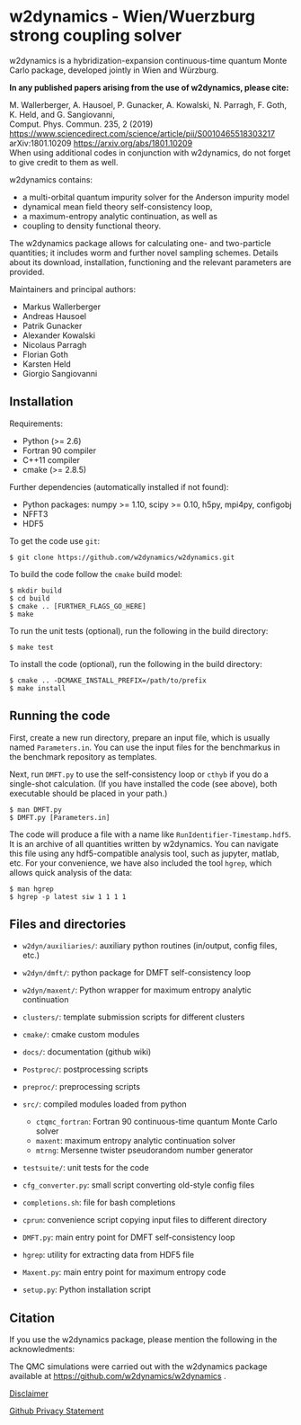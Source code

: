 w2dynamics - Wien/Wuerzburg strong coupling solver
==================================================
w2dynamics is a hybridization-expansion continuous-time quantum Monte Carlo
package, developed jointly in Wien and Würzburg. 

**In any published papers arising from the use of w2dynamics, please cite:**

   M. Wallerberger, A. Hausoel, P. Gunacker, A. Kowalski, N. Parragh, F. Goth, K. Held, and G. Sangiovanni,  
   Comput. Phys. Commun. 235, 2 (2019)  
   <https://www.sciencedirect.com/science/article/pii/S0010465518303217>  
   arXiv:1801.10209 <https://arxiv.org/abs/1801.10209>  
   When using additional codes in  conjunction with w2dynamics, do not forget to give credit to them as well.  

w2dynamics contains:

 - a multi-orbital quantum impurity solver for the Anderson impurity model
 - dynamical mean field theory self-consistency loop,
 - a maximum-entropy analytic continuation, as well as
 - coupling to density functional theory.

The w2dynamics package allows for calculating one- and two-particle quantities;
it includes worm and further novel sampling schemes. Details about its download,
installation, functioning and the relevant parameters are provided.

Maintainers and principal authors:

  - Markus Wallerberger
  - Andreas Hausoel
  - Patrik Gunacker
  - Alexander Kowalski
  - Nicolaus Parragh
  - Florian Goth
  - Karsten Held
  - Giorgio Sangiovanni


Installation
------------

Requirements:

  - Python (>= 2.6)
  - Fortran 90 compiler
  - C++11 compiler
  - cmake (>= 2.8.5)

Further dependencies (automatically installed if not found):

  - Python packages: numpy >= 1.10, scipy >= 0.10, h5py, mpi4py, configobj
  - NFFT3
  - HDF5

To get the code use `git`:

    $ git clone https://github.com/w2dynamics/w2dynamics.git

To build the code follow the `cmake` build model:

    $ mkdir build
    $ cd build
    $ cmake .. [FURTHER_FLAGS_GO_HERE]
    $ make

To run the unit tests (optional), run the following in the build directory:

    $ make test

To install the code (optional), run the following in the build directory:

    $ cmake .. -DCMAKE_INSTALL_PREFIX=/path/to/prefix
    $ make install


Running the code
----------------

First, create a new run directory, prepare an input file, which is usually
named `Parameters.in`.  You can use the input files for the benchmarkus in
the benchmark repository as templates.

Next, run `DMFT.py` to use the self-consistency loop or `cthyb` if you do a
single-shot calculation. (If you have installed the code (see above), both
executable should be placed in your path.)

    $ man DMFT.py
    $ DMFT.py [Parameters.in]

The code will produce a file with a name like `RunIdentifier-Timestamp.hdf5`.
It is an archive of all quantities written by w2dynamics.  You can navigate this
file using any hdf5-compatible analysis tool, such as jupyter, matlab, etc.
For your convenience, we have also included the tool `hgrep`, which allows
quick analysis of the data:

    $ man hgrep
    $ hgrep -p latest siw 1 1 1 1


Files and directories
---------------------

  - `w2dyn/auxiliaries/`: auxiliary python routines (in/output, config files, etc.)
  - `w2dyn/dmft/`: python package for DMFT self-consistency loop
  - `w2dyn/maxent/`: Python wrapper for maximum entropy analytic continuation
  - `clusters/`: template submission scripts for different clusters
  - `cmake/`: cmake custom modules
  - `docs/`: documentation (github wiki)
  - `Postproc/`: postprocessing scripts
  - `preproc/`: preprocessing scripts
  - `src/`: compiled modules loaded from python
    - `ctqmc_fortran`: Fortran 90 continuous-time quantum Monte Carlo solver
    - `maxent`: maximum entropy analytic continuation solver
    - `mtrng`: Mersenne twister pseudorandom number generator
  - `testsuite/`: unit tests for the code

  - `cfg_converter.py`: small script converting old-style config files
  - `completions.sh`: file for bash completions
  - `cprun`: convenience script copying input files to different directory
  - `DMFT.py`: main entry point for DMFT self-consistency loop
  - `hgrep`: utility for extracting data from HDF5 file
  - `Maxent.py`: main entry point for maximum entropy code
  - `setup.py`: Python installation script

Citation
--------
If you use the w2dynamics package, please mention the following in the acknowledments:

The QMC simulations were carried out with the w2dynamics package available at https://github.com/w2dynamics/w2dynamics .


[Disclaimer](https://www.uni-wuerzburg.de/sonstiges/impressum/)

[Github Privacy Statement](https://help.github.com/articles/github-privacy-statement/)
